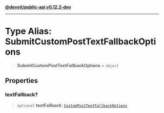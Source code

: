 [**@devvit/public-api v0.12.2-dev**](../../README.md)

---

# Type Alias: SubmitCustomPostTextFallbackOptions

> **SubmitCustomPostTextFallbackOptions** = `object`

## Properties

<a id="textfallback"></a>

### textFallback?

> `optional` **textFallback**: [`CustomPostTextFallbackOptions`](CustomPostTextFallbackOptions.md)
